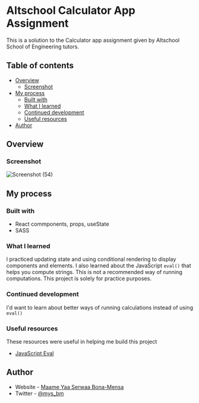 # Altschool Calculator App Assignment

This is a solution to the Calculator app assignment given by Altschool School of Engineering tutors.

## Table of contents

- [Overview](#overview)
  - [Screenshot](#screenshot)
- [My process](#my-process)
  - [Built with](#built-with)
  - [What I learned](#what-i-learned)
  - [Continued development](#continued-development)
  - [Useful resources](#useful-resources)
- [Author](#author)

## Overview
### Screenshot

![Screenshot (54)](https://user-images.githubusercontent.com/85899285/199599487-f1ab1c09-8870-4890-b368-907c970bf8fe.png)

## My process

### Built with

- React commponents, props, useState
- SASS

### What I learned

I practiced updating state and using conditional rendering to display components and elements. I also learned about the JavaScript `eval()` that helps you compute strings.
This is not a recommended way of running computations. This project is solely for practice purposes.


### Continued development

I'd want to learn about better ways of running calculations instead of using `eval()`


### Useful resources

These resources were useful in helping me build this project

- [JavaScript Eval](https://developer.mozilla.org/en-US/docs/Web/JavaScript/Reference/Global_Objects/eval) 


## Author

- Website - [Maame Yaa Serwaa Bona-Mensa](https://mbonamensa.netlify.app)
- Twitter - [@mys_bm](https://www.twitter.com/mys_bm)




